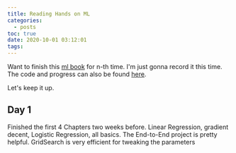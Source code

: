 ```yaml
---
title: Reading Hands on ML
categories:
  - posts
toc: true
date: 2020-10-01 03:12:01
tags:
---
```


Want to finish this [ml book](https://www.amazon.com/Hands-Machine-Learning-Scikit-Learn-TensorFlow/dp/1492032646) for n-th time. 
I'm just gonna record it this time.  The code and progress can also be found [here](https://github.com/alfmunny/Hands-On-Machine-Learning).

Let's keep it up.

## Day 1 
Finished the first 4 Chapters two weeks before. Linear Regression, gradient decent, Logistic Regression, all basics. 
The End-to-End project is pretty helpful. GridSearch is very efficient for tweaking the parameters





